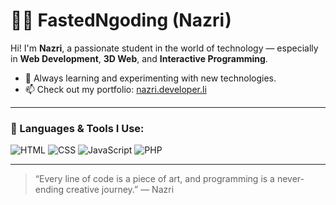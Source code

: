 # 👨‍💻 FastedNgoding (Nazri)

Hi! I'm **Nazri**, a passionate student in the world of technology — especially in **Web Development**, **3D Web**, and **Interactive Programming**.

- 🌱 Always learning and experimenting with new technologies.
- 📫 Check out my portfolio: [nazri.developer.li](https://nazri.developer.li)

---

### 🚀 Languages & Tools I Use:

![HTML](https://img.shields.io/badge/HTML5-E34F26?style=flat&logo=html5&logoColor=white)
![CSS](https://img.shields.io/badge/CSS3-1572B6?style=flat&logo=css3&logoColor=white)
![JavaScript](https://img.shields.io/badge/JavaScript-F7DF1E?style=flat&logo=javascript&logoColor=black)
![PHP](https://img.shields.io/badge/PHP-777BB4?style=flat&logo=php&logoColor=white)

---

> “Every line of code is a piece of art, and programming is a never-ending creative journey.” — Nazri
